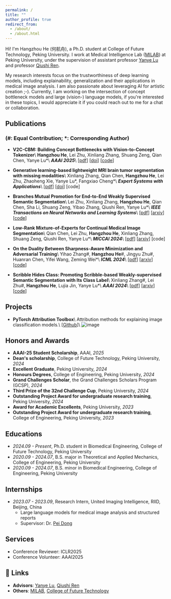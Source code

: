 ```yaml
---
permalink: /
title: ""
author_profile: true
redirect_from: 
  - /about/
  - /about.html
---
```


Hi! I'm Hangzhou He (<font face=STKaiti>何航舟</font>), a Ph.D. student at College of Future Technology, Peking University. I work at Medical Intelligence Lab ([MILAB](https://wiki.milab.wiki/)) at Peking University, under the supervision of assistant professor [Yanye Lu](https://scholar.google.com/citations?hl=zh-CN&authuser=1&user=WSFToOMAAAAJ) and professor [Qiushi Ren](https://scholar.google.com/citations?hl=zh-CN&authuser=1&user=7cOdUFgAAAAJ).

My research interests focus on the trustworthiness of deep learning models, including explainability, generalization and their applications in medical image analysis. I am also passionate about leveraging AI for artistic creation ;-). Currently, I am working on the intersection of concept bottleneck models and large (vision-) language models, if you're interested in these topics, I would appreciate it if you could reach out to me for a chat or collaboration.

## Publications
### (\#: Equal Contribution; \*: Corresponding Author)
- **V2C-CBM: Building Concept Bottlenecks with Vision-to-Concept Tokenizer**\\
**Hangzhou He**, Lei Zhu, Xinliang Zhang, Shuang Zeng, Qian Chen, Yanye Lu\*\\
**_AAAI 2025_**\\
[[pdf](https://arxiv.org/abs/2501.04975)] [[doi]()] [[code](https://github.com/riverback/V2C-CBM)]

- **Generative learning-based lightweight MRI brain tumor segmentation with missing modalities**\\
Xinliang Zhang, Qian Chen, **Hangzhou He**, Lei Zhu, Zhaoheng Xie, Yanye Lu\*, Fangxiao Cheng\*\\
**_Expert Systems with Applications_**\\
[[pdf](https://doi.org/10.1016/j.eswa.2024.125478)] [[doi](https://doi.org/10.1016/j.eswa.2024.125478)] [code]

- **Branches Mutual Promotion for End-to-End Weakly Supervised Semantic Segmentation**\\
Lei Zhu, Xinliang Zhang, **Hangzhou He**, Qian Chen, Sha Li, Shuang Zeng, Yibao Zhang, Qiushi Ren, Yanye Lu\*\\
**_IEEE Transactions on Neural Networks and Learning Systems_**\\
[[pdf](https://arxiv.org/pdf/2308.04949)] [[arxiv](https://arxiv.org/abs/2308.04949)] [[code](https://github.com/zh460045050/BMP-WSSS)]

- **Low-Rank Mixture-of-Experts for Continual Medical Image Segmentation**\\
Qian Chen, Lei Zhu, **Hangzhou He**, Xinliang Zhang, Shuang Zeng, Qiushi Ren, Yanye Lu\*\\
**_MICCAI 2024_**\\
[[pdf](https://arxiv.org/pdf/2406.13583)] [[arxiv](https://arxiv.org/abs/2406.13583)] [code]

- **On the Duality Between Sharpness-Aware Minimization and Adversarial Training**\\
Yihao Zhang\#, **Hangzhou He**\#, Jingyu Zhu\#, Huanran Chen, Yifei Wang, Zeming Wei\*\\
**_ICML 2024_**\\
[[pdf](https://arxiv.org/pdf/2402.15152.pdf)] [[arxiv](https://arxiv.org/abs/2402.15152)] [[code](https://github.com/weizeming/SAM_AT)]  

- **Scribble Hides Class: Promoting Scribble-based Weakly-supervised Semantic Segmentation with Its Class Label**\\
Xinliang Zhang\#, Lei Zhu\#, **Hangzhou He**, Lujia Jin, Yanye Lu\*\\
**_AAAI 2024_**\\
[[pdf](https://arxiv.org/pdf/2402.17555)] [[arxiv](https://arxiv.org/abs/2402.17555)] [[code](https://github.com/Zxl19990529/Class-driven-Scribble-Promotion-Network)]


## Projects
- **PyTorch Attribution Toolbox**\\
  Attribution methods for explaining image classification models.\\
  [[Github](https://github.com/riverback/pytorch_attribution)]\\
  ![image](https://riverback.github.io/images/pytorch_attribution.png)

## Honors and Awards
- **AAAI-25 Student Scholarship**, AAAI, *2025*
- **Dean's scholarship**, College of Future Technology, Peking University, *2024*
- **Excellent Graduate**, Peking University, *2024*
- **Honours Degrees**, College of Engineering, Peking University, *2024*
- **Grand Challenges Scholar**, the Grand Challenges Scholars Program (GCSP), *2024*
- **Third Prize of the 32nd Challenge Cup**, Peking University, *2024*
- **Outstanding Project Award for undergraduate research training**, Peking University, *2024*
- **Award for Academic Excellents**, Peking University, *2023*
- **Outstanding Project Award for undergraduate research training**, College of Engineering, Peking University, *2023*


## Educations
- *2024.09 - Present*, Ph.D. student in Biomedical Engineering, College of Future Technology, Peking University
- *2020.09 - 2024.07*, B.S. major in Theoretical and Applied Mechanics, College of Engineering, Peking University
- *2020.09 - 2024.07*, B.S. minor in Biomedical Engineering, College of Engineering, Peking University


## Internships
- *2023.07 - 2023.09*, Research Intern, United Imaging Intelligence, RIID, Beijing, China
  - Large language models for medical image analysis and structured reports
  - Supervisor: Dr. [Pei Dong](https://bme.shanghaitech.edu.cn/2021/0205/c10250a89895/page.htm)

## Services
- Conference Reviewer: ICLR2025
- Conference Volunteer: AAAI2025

## 🔗 Links
- **Advisors**: [Yanye Lu](https://scholar.google.com/citations?hl=zh-CN&authuser=1&user=WSFToOMAAAAJ), [Qiushi Ren](https://scholar.google.com/citations?hl=zh-CN&authuser=1&user=7cOdUFgAAAAJ)
- **Others**: [MILAB](https://wiki.milab.wiki/), [College of Future Technology](https://future.pku.edu.cn/en/)
